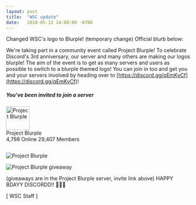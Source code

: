 ```yaml
---
layout: post
title:  "WSC update"
date:   2018-05-12 14:08:00 -0700
---
```

Changed WSC's logo to Blurple! (temporary change) Official blurb below:

We're taking part in a community event called Project Blurple! To celebrate Discord's 3rd anniversary, our server and many others are making our logos blurple! The aim of the event is to get as many servers and users as possible to switch to a blurple themed logo! You can join in too and get you and your servers involved by heading over to [https://discord.gg/qEmKyCf](https://discord.gg/qEmKyCf)!

<div style="margin-bottom:2em;">
    <h5>You've been invited to join a server</h5>
    <div>
        <img src="https://cdn.discordapp.com/icons/412754940885467146/5766a662d858b24ee743385b672306af.png?size=256" width="64px" alt="Project Blurple">
        <div class="flex-1xMQg5 flex-1O1GKY vertical-V37hAW flex-1O1GKY directionColumn-35P_nr justifyCenter-3D2jYp alignStretch-DpGPf3 noWrap-3jynv6 guildInfo-1STtYi"
            style="flex: 1 1 auto;">
            <div class="guildName-2hvnt_ marginBottom4-2qk4Hy medium-zmzTW- weightSemiBold-1WYsXZ">Project Blurple</div>
            <div class="guildDetail-1nRKNE small-29zrCQ weightSemiBold-1WYsXZ">
                <div class="flex-1xMQg5 flex-1O1GKY horizontal-1ae9ci horizontal-2EEEnY flex-1O1GKY directionRow-3v3tfG justifyStart-2NDFzi alignCenter-1dQNNs noWrap-3jynv6"
                    style="flex: 0 1 auto;"><i class="statusOnline-8PnF5L status-2L8Zc7"></i><span
                        class="onlineCount-w6_WmG">4,798 Online</span> <i
                        class="statusOffline-37RKt7 status-2L8Zc7"></i><span>29,407 Members</span></div>
            </div>
        </div>
    </div>
</div>

![Project Blurple](https://media.discordapp.net/attachments/358786581785608202/444969860502650890/unknown.png)

![Project Blurple giveaway](https://media.discordapp.net/attachments/358786581785608202/445135538593333258/unknown.png)

(giveaways are in the Project Blurple server, invite link above)
HAPPY BDAYY DISCORDD!! 🍰🎂😊

[ WSC Staff ]